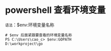 # powershell 查看环境变量
`语法`：$env:环境变量名称
```shell
# $env 后面紧跟要查看的环境变量名称
PS C:\Users\cao_c> $env:GOPATH  
D:\workproject\go
```





